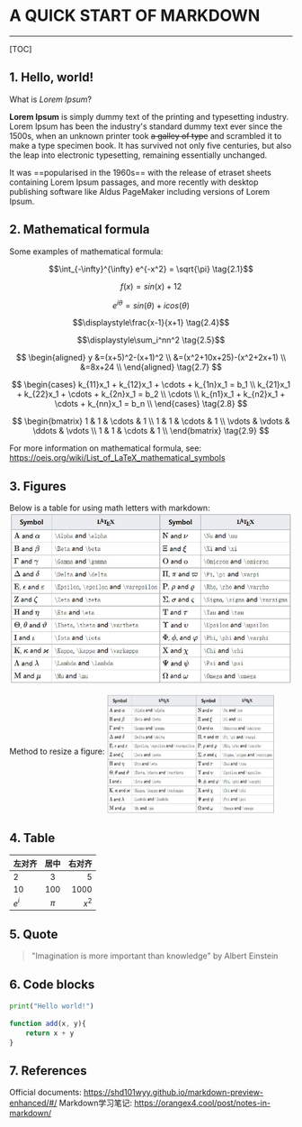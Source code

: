 # A QUICK START OF MARKDOWN
---
[TOC]

## 1. Hello, world!
What is *Lorem Ipsum*?

**Lorem Ipsum** is simply dummy text of the printing and  typesetting industry. Lorem Ipsum has been the industry's  standard dummy text ever since the 1500s, when an unknown  printer took ~~a galley of type~~ and scrambled it to make a  type specimen book. It has survived not only five centuries, but also the leap into electronic typesetting,  remaining essentially unchanged. 

It was ==popularised in the 1960s== with the release of etraset sheets containing Lorem Ipsum passages, and more recently with desktop publishing software like Aldus PageMaker including versions of Lorem Ipsum.

## 2. Mathematical formula
Some examples of mathematical formula:

$$\int_{-\infty}^{\infty} e^{-x^2} = \sqrt{\pi} \tag{2.1}$$

$$f(x) = sin(x) + 12 \tag{2.2}$$

$$e^{i\theta} = sin(\theta) + icos(\theta) \tag{2.3}$$

$$\displaystyle\frac{x-1}{x+1} \tag{2.4}$$

$$\displaystyle\sum_i^nn^2 \tag{2.5}$$

$$
\begin{aligned}
y &=(x+5)^2-(x+1)^2 \\
&=(x^2+10x+25)-(x^2+2x+1) \\
&=8x+24 \\
\end{aligned}
\tag{2.7}
$$

$$
\begin{cases}
k_{11}x_1 + k_{12}x_1 + \cdots + k_{1n}x_1 = b_1 \\
k_{21}x_1 + k_{22}x_1 + \cdots + k_{2n}x_1 = b_2 \\
\cdots \\
k_{n1}x_1 + k_{n2}x_1 + \cdots + k_{nn}x_1 = b_n \\
\end{cases}
\tag{2.8}
$$

$$
\begin{bmatrix}
1 & 1 & \cdots & 1 \\
1 & 1 & \cdots & 1 \\
\vdots & \vdots & \ddots & \vdots \\
1 & 1 & \cdots & 1 \\
\end{bmatrix}
\tag{2.9}
$$

For more information on mathematical formula, see: https://oeis.org/wiki/List_of_LaTeX_mathematical_symbols

## 3. Figures
Below is a table for using math letters with markdown:
![Math letters -w150](math_letters.JPG)

Method to resize a figure:
<img src="math_letters.JPG" alt="Math letters" width="300" height="213" align="middle" />

## 4. Table
左对齐|居中|右对齐
:--|:--:|--:
2|3|5
10|100|1000
$e^i$|${\pi}$|$x^2$

## 5. Quote
> "Imagination is more important than knowledge"
> by Albert Einstein

## 6. Code blocks
``` python (cmd = true)
print("Hello world!")
```
```javascript {.line-numbers}
function add(x, y){
    return x + y
}
```

## 7. References
Official documents: https://shd101wyy.github.io/markdown-preview-enhanced/#/
Markdown学习笔记: https://orangex4.cool/post/notes-in-markdown/